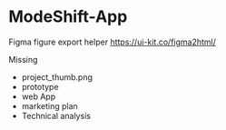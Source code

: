# ModeShift-App

Figma figure export helper
https://ui-kit.co/figma2html/

Missing 
- project_thumb.png
- prototype
- web App
- marketing plan
- Technical analysis
